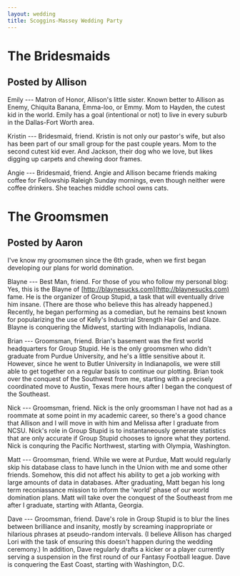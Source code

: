```yaml
---
layout: wedding
title: Scoggins-Massey Wedding Party
---
```


# The Bridesmaids
## Posted by Allison

Emily --- Matron of Honor, Allison's little sister.  Known better to
Allison as Enemy, Chiquita Banana, Emma-loo, or Emmy.  Mom to Hayden,
the cutest kid in the world. Emily has a goal (intentional or not) to
live in every suburb in the Dallas-Fort Worth area.

Kristin --- Bridesmaid, friend.  Kristin is not only our pastor's wife,
but also has been part of our small group for the past couple years.
Mom to the second cutest kid ever.  And Jackson, their dog who we love,
but likes digging up carpets and chewing door frames.  

Angie --- Bridesmaid, friend.  Angie and Allison became friends making
coffee for Fellowship Raleigh Sunday mornings, even though neither were
coffee drinkers.  She teaches middle school owns cats.

# The Groomsmen
## Posted by Aaron

I've know my groomsmen since the 6th grade, when we first began
developing our plans for world domination.

Blayne --- Best Man, friend.  For those of you who follow my personal
blog:  Yes, this is the Blayne of
[http://blaynesucks.com](http://blaynesucks.com) fame.  He is the
organizer of Group Stupid, a task that will eventually drive him insane.
(There are those who believe this has already happened.)  Recently, he
began performing as a comedian, but he remains best known for
popularizing the use of Kelly's Industrial Strength Hair Gel and Glaze.
Blayne is conquering the Midwest, starting with Indianapolis, Indiana.

Brian --- Groomsman, friend.  Brian's basement was the first world
headquarters for Group Stupid.  He is the only groomsmen who didn't
graduate from Purdue University, and he's a little sensitive about it.
However, since he went to Butler University in Indianapolis, we were
still able to get together on a regular basis to continue our plotting.
Brian took over the conquest of the Southwest from me, starting with a
precisely coordinated move to Austin, Texas mere hours after I began the
conquest of the Southeast.

Nick --- Groomsman, friend.  Nick is the only groomsman I have not had
as a roommate at some point in my academic career, so there's a good
chance that Allison and I will move in with him and Melissa after I
graduate from NCSU.  Nick's role in Group Stupid is to instantaneously
generate statistics that are only accurate if Group Stupid chooses to
ignore what they portend.  Nick is conquring the Pacific Northwest,
starting with Olympia, Washington.

Matt --- Groomsman, friend.  While we were at Purdue, Matt would
regularly skip his database class to have lunch in the Union with me
and some other friends.  Somehow, this did not affect his ability to get
a job working with large amounts of data in databases.  After
graduating, Matt began his long term reconiassance mission to inform the
'world' phase of our world domination plans.  Matt will take over the
conquest of the Southeast from me after I graduate, starting with
Atlanta, Georgia.

Dave --- Groomsman, friend.  Dave's role in Group Stupid is to blur the
lines between brilliance and insanity, mostly by screaming inappropriate
or hilarious phrases at pseudo-random intervals.  (I believe Allison has
charged Lori with the task of ensuring this doesn't happen during the
wedding ceremony.)  In addition, Dave regularly drafts a kicker or a
player currently serving a suspension in the first round of our Fantasy
Football league.  Dave is conquering the East Coast, starting with
Washington, D.C.


